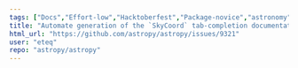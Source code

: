 ```yaml
---
tags: ["Docs","Effort-low","Hacktoberfest","Package-novice","astronomy","astrophysics","astropy","coordinates","python","science"]
title: "Automate generation of the `SkyCoord` tab-completion documentation"
html_url: "https://github.com/astropy/astropy/issues/9321"
user: "eteq"
repo: "astropy/astropy"
---
```


